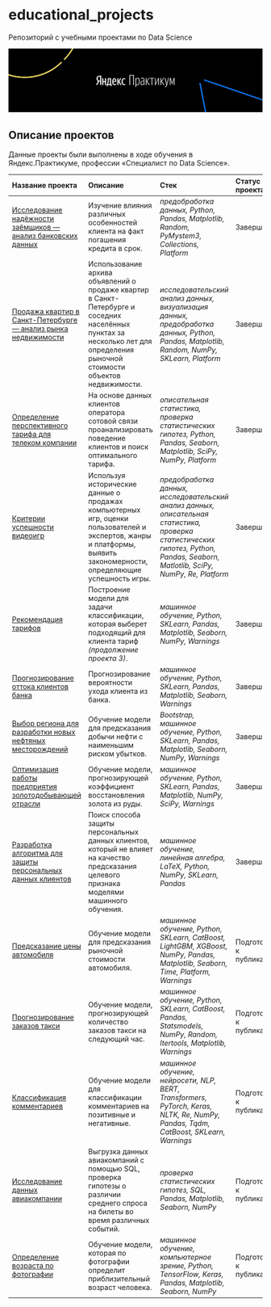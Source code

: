 # educational_projects
 Репозиторий с учебными проектами по Data Science

[![Practicum Logo](practicum_logo.jpg "Yandex.Practicum logo")](https://praktikum.yandex.ru/)

## Описание проектов

Данные проекты были выполнены в ходе обучения в Яндекс.Практикуме, профессии «Специалист по Data Science».

| Название проекта | Описание | Стек | Статус проекта |
| :---------------------- | :---------------------- | :---------------------- | :---------------------- |
| [Исследование надёжности заёмщиков — анализ банковских данных](01_bank_clients_reliability) | Изучение влияния различных особенностей клиента на факт погашения кредита в срок. | *предобработка данных, Python, Pandas, Matplotlib, Random, PyMystem3, Collections, Platform* | Завершён |
| [Продажа квартир в Санкт-Петербурге — анализ рынка недвижимости](02_real_estate_spb) | Использование архива объявлений о продаже квартир в Санкт-Петербурге и соседних населённых пунктах за несколько лет для определения рыночной стоимости объектов недвижимости. | *исследовательский анализ данных, визуализация данных, предобработка данных, Python, Pandas, Matplotlib, Random, NumPy, SKLearn, Platform* | Завершён |
| [Определение перспективного тарифа для телеком компании](03_mobile_tariffs) | На основе данных клиентов оператора сотовой связи проанализировать поведение клиентов и поиск оптимального тарифа. | *описательная статистика, проверка статистических гипотез, Python, Pandas, Seaborn, Matplotlib, SciPy, NumPy, Platform* | Завершён |
| [Критерии успешности видеоигр](04_games) | Используя исторические данные о продажах компьютерных игр, оценки пользователей и экспертов, жанры и платформы, выявить закономерности, определяющие успешность игры. | *предобработка данных, исследовательский анализ данных, описательная статистика, проверка статистических гипотез, Python, Pandas, Seaborn, Matlotlib, SciPy, NumPy, Re, Platform* | Завершён |
| [Рекомендация тарифов](05_mobile_tariffs_ML) | Построение модели для задачи классификации, которая выберет подходящий для клиента тариф *(продолжение проекта 3)*. | *машинное обучение, Python, SKLearn, Pandas, Matplotlib, Seaborn, NumPy, Warnings* | Завершён |
| [Прогнозирование оттока клиентов банка](06_bank_churn) | Прогнозирование вероятности ухода клиента из банка. | *машинное обучение, Python, SKLearn, Pandas, Matplotlib, Seaborn, Warnings* | Завершён |
| [Выбор региона для разработки новых нефтяных месторождений](07_oil_wells) | Обучение модели для предсказания добычи нефти с наименьшим риском убытков. | *Bootstrap, машинное обучение, Python, SKLearn, Pandas, Matplotlib, Seaborn, NumPy, Warnings* | Завершён |
| [Оптимизация работы предприятия золотодобывающей отрасли](08_gold_recovery) | Обучение модели, прогнозирующей коэффициент восстановления золота из руды. | *машинное обучение, Python, SKLearn, Pandas, Matplotlib, NumPy, SciPy, Warnings* | Завершён |
| [Разработка алгоритма для защиты персональных данных клиентов](09_data_encryption) | Поиск способа защиты персональных данных клиентов, который не влияет на качество предсказания целевого признака моделями машинного обучения. | *машинное обучение, линейная алгебра, LaTeX, Python, NumPy, SKLearn, Pandas* | Завершён |
| [Предсказание цены автомобиля](10_car_price) | Обучение модели для предсказания рыночной стоимости автомобиля. | *машинное обучение, Python, SKLearn, CatBoost, LightGBM, XGBoost, NumPy, Pandas, Matplotlib, Seaborn, Time, Platform, Warnings* | Подготовка к публикации |
| [Прогнозирование заказов такси](11_taxi) | Обучение модели, прогнозирующей количество заказов такси на следующий час. | *машинное обучение, Python, SKLearn, CatBoost, Pandas, Statsmodels, NumPy, Random, Itertools,  Matplotlib, Warnings* | Подготовка к публикации |
| [Классификация комментариев](12_nlp) | Обучение модели для классификации комментариев на позитивные и негативные. | *машинное обучение, нейросети, NLP, BERT, Transformers, PyTorch, Keras, NLTK, Re, NumPy, Pandas, Tqdm, CatBoost, SKLearn, Warnings* | Подготовка к публикации |
| [Исследование данных авиакомпании](13_airlines) | Выгрузка данных авиакомпаний с помощью SQL, проверка гипотезы о различии среднего спроса на билеты во время различных событий. | *проверка статистических гипотез, SQL, Pandas, Matplotlib, Seaborn, NumPy* | Подготовка к публикации |
| [Определение возраста по фотографии](14_cv_age) | Обучение модели, которая по фотографии определит приблизительный возраст человека. | *машинное обучение, компьютерное зрение, Python, TensorFlow, Keras, Pandas, Matplotlib, Seaborn, NumPy* | Подготовка к публикации |